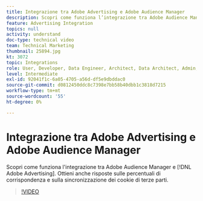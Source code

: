 ```yaml
---
title: Integrazione tra Adobe Advertising e Adobe Audience Manager
description: Scopri come funziona l’integrazione tra Adobe Audience Manager e Adobe Advertising. Ottieni anche risposte sulle percentuali di corrispondenza e sulla sincronizzazione dei cookie di terze parti.
feature: Advertising Integration
topics: null
activity: understand
doc-type: technical video
team: Technical Marketing
thumbnail: 25894.jpg
kt: 3072
topic: Integrations
role: User, Developer, Data Engineer, Architect, Data Architect, Admin, Leader
level: Intermediate
exl-id: 92041f1c-6a05-4705-a56d-df5e9dbddac0
source-git-commit: d0812450ddc8c7398e7bb58b40dbb1c3818d7215
workflow-type: tm+mt
source-wordcount: '55'
ht-degree: 0%

---
```


# Integrazione tra Adobe Advertising e Adobe Audience Manager

Scopri come funziona l&#39;integrazione tra Adobe Audience Manager e [!DNL Adobe Advertising]. Ottieni anche risposte sulle percentuali di corrispondenza e sulla sincronizzazione dei cookie di terze parti.

>[!VIDEO](https://video.tv.adobe.com/v/25894/?quality=12)
